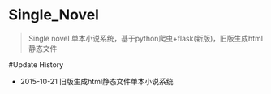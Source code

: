 # Single_Novel

>Single novel 单本小说系统，基于python爬虫+flask(新版)，旧版生成html静态文件




#Update History

* 2015-10-21 旧版生成html静态文件单本小说系统
